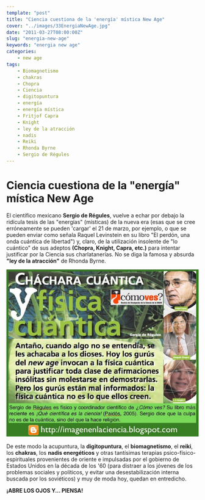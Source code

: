 ```yaml
---
template: "post"
title: "Ciencia cuestiona de la 'energía' mística New Age"
cover: "../images/33EnergiaNewAge.jpg"
date: "2011-03-27T08:00:00Z"
slug: "energia-new-age"
keywords: "energia new age"
categories: 
    - new age
tags:
    - Biomagnetismo
    - chakras
    - Chopra
    - Ciencia 
    - digitopuntura
    - energía
    - energía mística
    - Fritjof Capra
    - Knight
    - ley de la atracción
    - nadis
    - Reiki
    - Rhonda Byrne
    - Sergio de Régules
---
```


# Ciencia cuestiona de la "energía" mística New Age

El científico mexicano **Sergio de Régules**, vuelve a echar por debajo la ridícula tesis de las "energías" (místicas) de la nueva era (esas que se cree erróneamente se pueden 'cargar' el 21 de marzo, por ejemplo, o que se pueden enviar como señala Raquel Levinstein en su libro "El perdón, una onda cuántica de libertad") y, claro, de la utilización insolente de "lo cuántico" de sus adeptos **(Chopra, Knight, Capra, etc.)** para intentar justificar por la Ciencia sus charlatanerías. No se diga la famosa y absurda **"ley de la atracción"** de Rhonda Byrne.

![Vudu](../images/33EnergiaNewAge.jpg)

De este modo la acupuntura, la **digitopuntura**, el **biomagnetismo**, el **reiki**, los **chakras**, los **nadis energéticos** y otras tantísimas terapias psico-físico-espirituales provenientes de oriente e impulsadas por el gobierno de Estados Unidos en la década de los '60 (para distraer a los jóvenes de los problemas sociales y políticos, y evitar una desestabilización interna buscada por los soviéticos) y muy de moda hoy, quedan en entredicho.

**¡ABRE LOS OJOS Y... PIENSA!**

